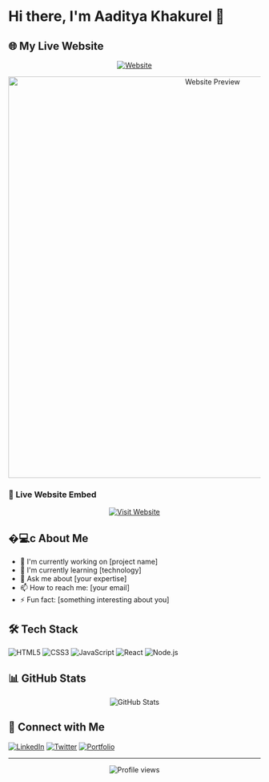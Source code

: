 # Hi there, I'm Aaditya Khakurel 👋

## 🌐 My Live Website

<div align="center">
  
[![Website](https://img.shields.io/badge/Visit-My%20Website-blue?style=for-the-badge)](https://www.aadityakhakurel.com.np/)

</div>

<div align="center">
  <a href="https://www.aadityakhakurel.com.np/" target="_blank">
    <img src="https://api.apiflash.com/v1/urltoimage?access_key=YOUR_API_KEY&url=https://www.aadityakhakurel.com.np/&width=800&height=450" alt="Website Preview" width="800"/>
  </a>
</div>

### 🔴 Live Website Embed

<div align="center">
  <a href="https://www.aadityakhakurel.com.np/" target="_blank">
    <img src="https://img.shields.io/badge/🌐_Click_Here_to_Visit-Live_Website-success?style=for-the-badge" alt="Visit Website"/>
  </a>
</div>

## �‍💻c About Me

- 🔭 I'm currently working on [project name]
- 🌱 I'm currently learning [technology]
- 💬 Ask me about [your expertise]
- 📫 How to reach me: [your email]
- ⚡ Fun fact: [something interesting about you]

## 🛠️ Tech Stack

![HTML5](https://img.shields.io/badge/-HTML5-E34F26?style=flat-square&logo=html5&logoColor=white)
![CSS3](https://img.shields.io/badge/-CSS3-1572B6?style=flat-square&logo=css3)
![JavaScript](https://img.shields.io/badge/-JavaScript-F7DF1E?style=flat-square&logo=javascript&logoColor=black)
![React](https://img.shields.io/badge/-React-61DAFB?style=flat-square&logo=react&logoColor=black)
![Node.js](https://img.shields.io/badge/-Node.js-339933?style=flat-square&logo=node.js&logoColor=white)

## 📊 GitHub Stats

<div align="center">
  <img src="https://github-readme-stats.vercel.app/api?username=yourusername&show_icons=true&theme=radical" alt="GitHub Stats" />
</div>

## 🔗 Connect with Me

[![LinkedIn](https://img.shields.io/badge/-LinkedIn-0077B5?style=flat-square&logo=linkedin&logoColor=white)](https://linkedin.com/in/yourprofile)
[![Twitter](https://img.shields.io/badge/-Twitter-1DA1F2?style=flat-square&logo=twitter&logoColor=white)](https://twitter.com/yourhandle)
[![Portfolio](https://img.shields.io/badge/-Portfolio-000000?style=flat-square&logo=react&logoColor=white)](https://your-website-url.com)

---

<div align="center">
  <img src="https://komarev.com/ghpvc/?username=yourusername&color=blueviolet&style=flat-square" alt="Profile views" />
</div>
